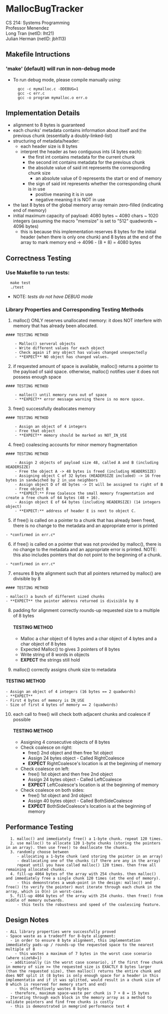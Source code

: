 # MallocBugTracker
CS 214: Systems Programming  
Professor Menendez  
Long Tran (netID: lht21)  
Julian Herman (netID: jbh113)  



## Makefile Intructions
  ### 'make' (default) will run in non-debug mode
  - To run debug mode, please compile manually using:
      ```
        gcc -c mymalloc.c -DDEBUG=1
        gcc -c err.c
        gcc -o program mymalloc.o err.o
      ```



## Implementation Details

- alignment to 8 bytes is guaranteed
- each chunks' metadata contains information about itself and the previous chunk (essentially a doubly-linked-list)
- structuring of metadata/header:
  - each header size is 8 bytes
  - interpret the header as two contiguous ints (4 bytes each):
    - the first int contains metadata for the current chunk
    - the second int contains metadata for the previous chunk
    - the absolute value of said int represents the corresponding chunk size
      - an absolute value of 0 represents the start or end of memory
    - the sign of said int represents whether the corresponding chunk is in use
      - positive meaning it is in use
      - negative meaning it is NOT in use
- the last 8 bytes of the global memory array remain zero-filled (indicating end of memory)
- initial maximum capacity of payload: 4080 bytes ~ 4080 chars ~ 1020 integers (assuming the macro "memsize" is set to "512" quadwords ~ 4096 bytes)
    - this is because this implementation reserves 8 bytes for the initial header (when there is only one chunk) and 8 bytes at the end of the array to mark memory end -> 4096 - (8 + 8) = 4080 bytes



## Correctness Testing
  ### Use Makefile to run tests:
  ```
    make test
    ./test
  ```
  - NOTE: *tests do not have DEBUG mode*

  ### Library Properties and Corresponding Testing Methods
  1. malloc() ONLY reserves unallocated memory: it does NOT interfere with memory that has already been allocated.  

	#### TESTING METHOD  

        - Malloc() serveral objects
        - Write different values for each object
        - Check again if any object has values changed unexpectedly
        - **EXPECT** NO object has changed values.

  2. if requested amount of space is available, malloc() returns a pointer to the payload of said space. otherwise, malloc() notifies user it does not possess enough space  

	#### TESTING METHOD  

        - malloc() until memory runs out of space
        - **EXPECT** error message warning there is no more space.

  3. free() successfully deallocates memory  

	#### TESTING METHOD  

        - Assign an object of 4 integers
        - Free that object
        - **EXPECT** memory should be marked as NOT_IN_USE

  4. free() coalescing accounts for minor memory fragmentation  

  	#### TESTING METHOD  

        - Assign 2 objects of payload size 48, called A and B (including HEADERSIZE) 
        - Free the object A -> 48 bytes is freed (including HEADERSIZE)
        - Assigning object C of 32 bytes (HEADERSIZE included) -> 16 free bytes in sandwiched by 2 in_use neighbors
        - Assign object D of 48 bytes -> It will be assigned to right of B
        - Free object B 
        - **EXPECT:** Free Coalesce the small memory fragmentation and create a free chunk of 64 bytes (48 + 16).
        - Assign object E of 64 bytes (including HEADERSIZE) (14 integers object)
        - **EXPECT:** address of header E is next to object C.

  5. if free() is called on a pointer to a chunk that has already been freed, there is no change to the metadata and an appropriate error is printed  

  	- *confirmed in err.c*

  6. if free() is called on a pointer that was not provided by malloc(), there is no change to the metadata and an appropriate error is printed. NOTE: this also includes pointers that do not point to the beginning of a chunk.  

	- *confirmed in err.c*

  7. ensures 8 byte alignment such that all pointers returned by malloc() are divisible by 8  

	#### TESTING METHOD  

	- malloc() a bunch of different sized chunks
	- **EXPECT** the pointer address returned is divisible by 8
  	
  8. padding for alignment correctly rounds-up requested size to a multiple of 8 bytes  

        #### TESTING METHOD  

        - Malloc a char object of 6 bytes and a char object of 4 bytes and a char object of 8 bytes
        - Expected Malloc() to gives 3 pointers of 8 bytes
        - Write string of 8 words in objects
        - **EXPECT** the strings still hold

  9. malloc() correctly assigns chunk size to metadata  

#### TESTING METHOD  

	- Assign an object of 4 integers (16 bytes == 2 quadwords)  
	- **EXPECT** 
  	- First 4 bytes of memory is IN_USE
  	- Size of first 4 bytes of memory == 2 (quadwords)

  10. each call to free() will check both adjacent chunks and coalesce if possible  

        #### TESTING METHOD

        - Assigning 4 consecutive objects of 8 bytes
        - Check coalesce on right:
          - free() 2nd object and then free 1st object
          - Assign 24 bytes object - Called RightCoalesce
          - **EXPECT** RightCoalesce's location is at the beginning of memory
        - Check coalesce on left:
          - free() 1st object and then free 2nd object
          - Assign 24 bytes object - Called LeftCoalesce
          - **EXPECT** LeftCoalesce's location is at the beginning of memory 
        - Check coalesce on both sides:
          - free() 1st object and 3rd object
          - Assign 40 bytes object - Called BothSideCoalesce
          - **EXPECT** BothSideCoalesce's location is at the beginning of memory  



## Performance Testing
      1. malloc() and immediately free() a 1-byte chunk. repeat 120 times.
      2. use malloc() to allocate 120 1-byte chunks (storing the pointers in an array). then use free() to deallocate the chunks. 
      3. randomly choose between
         - allocating a 1-byte chunk (and storing the pointer in an array)
         - deallocating one of the chunks (if there are any in the array) 
         repeat until you have called malloc() 120 times. then free all remaining allocated chunks.
      4. fill-up 4064 bytes of the array with 254 chunks. then malloc() and immediately free a single chunk 120 times (at the end of memory).
         - this demonstrates a weak-point in the design: malloc() and free() (to verify the pointer) must iterate through each chunk in the array, which is O(n) in worst-case.
      5. fill-up 4064 bytes of the array with 254 chunks. then free() from middle of memory outwards.
         - this tests the robustness and speed of the coalescing feature.



## Design Notes
    - ALL library properties were successfully proved
    - Space waste as a tradeoff for 8-byte alignment:
      - in order to ensure 8 byte alignment, this implementation immediately pads-up / rounds-up the requested space to the nearest multiple of 8
        - this wastes a maximum of 7 bytes in the worst case scenario (where size%8=1)
      - additionally (in the worst case scenario), if the first free chunk in memory of size >= the requested size is EXACTLY 8 bytes larger (than the requested size), then malloc() returns the entire chunk and does NOT split it (8 bytes is only enough space for a header in this implementatio and if it was splitted, would result in a chunk size of 0 which is reserved for memory start and end)  
        - this effectively wastes 8 bytes
      - therefore, maximum space-waste per chunk is 7 + 8 = 15 bytes
    - Iterating through each block in the memory array as a method to validate pointers and find free chunks is costly
      - this is demonstrated in memgrind performance test 4 

